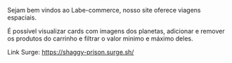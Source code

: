 Sejam bem vindos ao Labe-commerce, nosso site oferece viagens espaciais.

É possível visualizar cards com imagens dos planetas, adicionar e remover os produtos do carrinho e filtrar o valor minimo e máximo deles. 

Link Surge: https://shaggy-prison.surge.sh/

